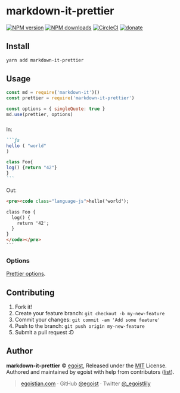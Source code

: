 # markdown-it-prettier

[![NPM version](https://img.shields.io/npm/v/markdown-it-prettier.svg?style=flat)](https://npmjs.com/package/markdown-it-prettier) [![NPM downloads](https://img.shields.io/npm/dm/markdown-it-prettier.svg?style=flat)](https://npmjs.com/package/markdown-it-prettier) [![CircleCI](https://circleci.com/gh/egoist/markdown-it-prettier/tree/master.svg?style=shield)](https://circleci.com/gh/egoist/markdown-it-prettier/tree/master)  [![donate](https://img.shields.io/badge/$-donate-ff69b4.svg?maxAge=2592000&style=flat)](https://github.com/egoist/donate)

## Install

```bash
yarn add markdown-it-prettier
```

## Usage

```js
const md = require('markdown-it')()
const prettier = require('markdown-it-prettier')

const options = { singleQuote: true }
md.use(prettier, options)
```

###

In:

````markdown
```js
hello ( "world"
)

class Foo{
log() {return "42"}
}
```
````

Out:

````html
<pre><code class="language-js">hello('world');

class Foo {
  log() {
    return '42';
  }
}
</code></pre>
```
````

### Options

[Prettier options](https://github.com/prettier/prettier#options).

## Contributing

1. Fork it!
2. Create your feature branch: `git checkout -b my-new-feature`
3. Commit your changes: `git commit -am 'Add some feature'`
4. Push to the branch: `git push origin my-new-feature`
5. Submit a pull request :D


## Author

**markdown-it-prettier** © [egoist](https://github.com/egoist), Released under the [MIT](./LICENSE) License.<br>
Authored and maintained by egoist with help from contributors ([list](https://github.com/egoist/markdown-it-prettier/contributors)).

> [egoistian.com](https://egoistian.com) · GitHub [@egoist](https://github.com/egoist) · Twitter [@_egoistlily](https://twitter.com/_egoistlily)
